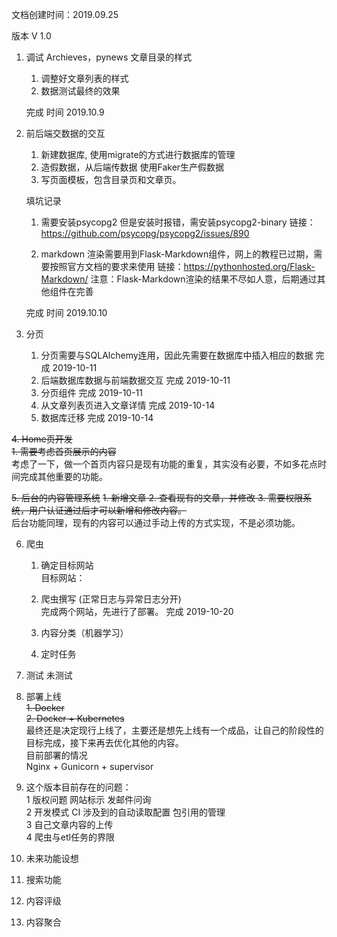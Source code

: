 文档创建时间：2019.09.25

版本 V 1.0

1. 调试 Archieves，pynews 文章目录的样式

    1. 调整好文章列表的样式
    2. 数据测试最终的效果
    
    完成 时间 2019.10.9
    
2. 前后端交数据的交互
    
    1. 新建数据库, 使用migrate的方式进行数据库的管理
    2. 造假数据，从后端传数据 使用Faker生产假数据
    3. 写页面模板，包含目录页和文章页。
    
    填坑记录 
    1. 需要安装psycopg2 但是安装时报错，需安装psycopg2-binary
    链接：https://github.com/psycopg/psycopg2/issues/890
    
    2. markdown 渲染需要用到Flask-Markdown组件，网上的教程已过期，需要按照官方文档的要求来使用
    链接：https://pythonhosted.org/Flask-Markdown/
    注意：Flask-Markdown渲染的结果不尽如人意，后期通过其他组件在完善
    
    完成 时间 2019.10.10
    
3. 分页
    1. 分页需要与SQLAlchemy连用，因此先需要在数据库中插入相应的数据 完成 2019-10-11
    2. 后端数据库数据与前端数据交互 完成 2019-10-11
    3. 分页组件 完成 2019-10-11
    4. 从文章列表页进入文章详情 完成 2019-10-14
    5. 数据库迁移 完成 2019-10-14


<del>4. Home页开发</del>
    <br>
    <del>1. 需要考虑首页展示的内容</del>
    <br>
    考虑了一下，做一个首页内容只是现有功能的重复，其实没有必要，不如多花点时间完成其他重要的功能。

<del>5. 后台的内容管理系统</del>
    <del>1. 新增文章
    2. 查看现有的文章，并修改
    3. 需要权限系统，用户认证通过后才可以新增和修改内容。</del>
    <br>
    后台功能同理，现有的内容可以通过手动上传的方式实现，不是必须功能。

6. 爬虫
    1. 确定目标网站
        <br>
        目标网站：

    2. 爬虫撰写 (正常日志与异常日志分开)
        <br>
        完成两个网站，先进行了部署。
        完成 2019-10-20
    3. 内容分类（机器学习）
    4. 定时任务 


7. 测试
    未测试

8. 部署上线
   <br>
   <del> 1. Docker </del>
   <br>
   <del> 2. Docker + Kubernetes </del>
   <br>
   最终还是决定现行上线了，主要还是想先上线有一个成品，让自己的阶段性的目标完成，接下来再去优化其他的内容。
   <br>
   目前部署的情况
   <br>
   Nginx + Gunicorn + supervisor
   
  
9. 这个版本目前存在的问题：
    <br>
    1 版权问题 网站标示 发邮件问询
    <br>
    2 开发模式 CI 涉及到的自动读取配置 包引用的管理
    <br>
    3 自己文章内容的上传
    <br>
    4 爬虫与etl任务的界限

    
10. 未来功能设想

   1. 搜索功能
   2. 内容评级
   3. 内容聚合

    






